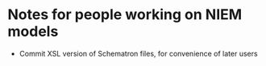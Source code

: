 # Notes for people working on NIEM models

- Commit XSL version of Schematron files, for convenience of later users
